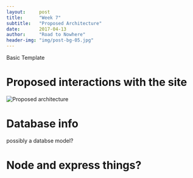```yaml
---
layout:     post
title:      "Week 7"
subtitle:   "Proposed Architecture"
date:       2017-04-13
author:     "Road to Nowhere"
header-img: "img/post-bg-05.jpg"
---
```


Basic Template

# Proposed interactions with the site


<img src="{{ site.baseurl }}/images/blog/Week7/UndelayArchitecture.PNG" alt="Proposed architecture">

# Database info

possibly a databse model?

# Node and express things?

#
